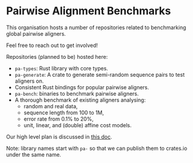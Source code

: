 # Pairwise Alignment Benchmarks

This organisation hosts a number of repositories related to benchmarking
global pairwise aligners.

Feel free to reach out to get involved!

Repositories (planned to be) hosted here:

- `pa-types`: Rust library with core types.
- `pa-generate`: A crate to generate semi-random sequence pairs to test aligners on.
- Consistent Rust bindings for popular pairwise aligners.
- `pa-bench`: binaries to benchmark pairwise aligners.
- A thorough benchmark of existing aligners analysing:
  - random and real data,
  - sequence length from 100 to 1M,
  - error rate from 0.1% to 20%,
  - unit, linear, and (double) affine cost models.

Our high level plan is discussed in [this doc](https://docs.google.com/document/d/1J2w1SwNeVtMygXA7-TzIgnYX0f17MMYI_tqrokAmJBg/edit?usp=sharing).

Note:
library names start with `pa-` so that we can publish them to crates.io under the same name.
